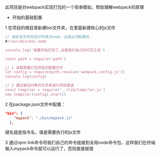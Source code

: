 此项目是对webpack实现打包的一个简单模拟，帮助理解webpack的原理

* 开始的基础配置

1 在项目的根目录新建bin文件夹，在里面新建核心的js文件
```javascript
// 指定该文件的运行环境为node，这是必须配置的
#!/usr/bin/env node

console.log('我要开始打包了,这是我们自己的打包工具')

const path = require('path')

// 1 读取需要打包项目的配置文件
let config = require(path.resolve('webpack.config.js'))
console.log(config)

// 2 通过面向对象的方式来进行项目推进
const Compiler = require('../lib/Compiler.js')
new Compiler(config).start()
```

2 在package.json文件中配置：
```json
"bin": {
    "mypack": "./bin/mypack.js"
  },
```
键名就是指令名，值是需要执行的js文件

3 通过npm link命令将我们自己的命令链接到全局node命令包，这样我们在终端输入mypack命令就可以运行了，否则直接报错